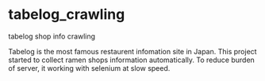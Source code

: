 # tabelog_crawling
tabelog shop info crawling

Tabelog is the most famous restaurent infomation site in Japan.
This project started to collect ramen shops information automatically.
To reduce burden of server, it working with selenium at slow speed.
